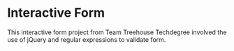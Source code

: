 # Interactive Form

This interactive form project from Team Treehouse Techdegree involved the use of jQuery and regular expressions to validate form.
